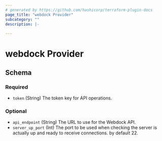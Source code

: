 ```yaml
---
# generated by https://github.com/hashicorp/terraform-plugin-docs
page_title: "webdock Provider"
subcategory: ""
description: |-
  
---
```


# webdock Provider





<!-- schema generated by tfplugindocs -->
## Schema

### Required

- `token` (String) The token key for API operations.

### Optional

- `api_endpoint` (String) The URL to use for the Webdock API.
- `server_up_port` (Int) The port to be used when checking the server is actually up and ready to receive connections. by default 22.
